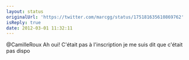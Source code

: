 ```yaml
---
layout: status
originalUrl: 'https://twitter.com/marcgg/status/175181635610869762'
isReply: true
date: 2012-03-01 11:32:11
---
```


@CamilleRoux Ah oui! C'était pas à l'inscription je me suis dit que c'était pas dispo
